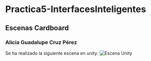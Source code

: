 # Practica5-InterfacesInteligentes
## Escenas Cardboard
### Alicia Guadalupe Cruz Pérez

Se ha realizado la siguiente escena en unity:
![Escena Unity](/gif/cardBoard_basket.gif)
